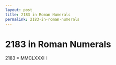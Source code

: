 ```yaml
---
layout: post
title: 2183 in Roman Numerals
permalink: 2183-in-roman-numerals
---
```


# 2183 in Roman Numerals

2183 = MMCLXXXIII
